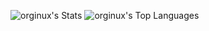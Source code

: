![orginux's Stats](https://github-readme-stats.vercel.app/api?username=orginux&theme=nord&show_icons=true&hide_border=true&count_private=true)
![orginux's Top Languages](https://github-readme-stats.vercel.app/api/top-langs/?username=orginux&theme=nord&show_icons=true&hide_border=true&layout=compact)
